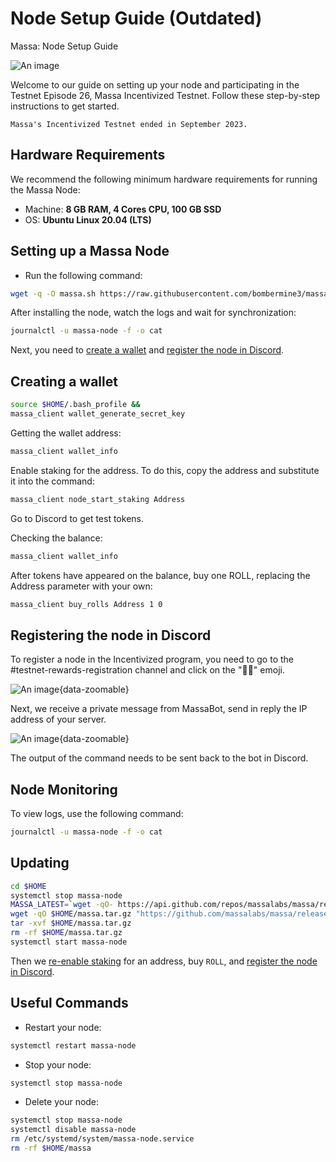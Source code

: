 # Node Setup Guide (Outdated)

Massa: Node Setup Guide

![An image](/massa-node-setup.svg)

Welcome to our guide on setting up your node and participating in the Testnet Episode 26, Massa Incentivized Testnet. Follow these step-by-step instructions to get started.

```note
Massa's Incentivized Testnet ended in September 2023.
```

## Hardware Requirements
We recommend the following minimum hardware requirements for running the Massa Node:
* Machine: **8 GB RAM, 4 Cores CPU, 100 GB SSD**
* OS: **Ubuntu Linux 20.04 (LTS)**

## Setting up a Massa Node

* Run the following command:
```bash
wget -q -O massa.sh https://raw.githubusercontent.com/bombermine3/massa/main/massa.sh && bash massa.sh install
```

After installing the node, watch the logs and wait for synchronization:
```bash
journalctl -u massa-node -f -o cat
```

Next, you need to [create a wallet](https://hub.denodes.xyz/massa/node-setup-guide#creating-a-wallet) and [register the node in Discord](https://hub.denodes.xyz/massa/the-node-guide#registering-the-node-in-discord).

## Creating a wallet
```bash
source $HOME/.bash_profile &&
massa_client wallet_generate_secret_key
```

Getting the wallet address:
```bash
massa_client wallet_info
```

Enable staking for the address. To do this, copy the address and substitute it into the command:
```bash
massa_client node_start_staking Address
```

Go to Discord to get test tokens.

Checking the balance:
```bash
massa_client wallet_info
```

After tokens have appeared on the balance, buy one ROLL, replacing the Address parameter with your own:
```bash
massa_client buy_rolls Address 1 0
```

## Registering the node in Discord
To register a node in the Incentivized program, you need to go to the #testnet-rewards-registration channel and click on the "👍🏻" emoji. 

![An image](/massa-node-setup-discord.webp){data-zoomable}

Next, we receive a private message from MassaBot, send in reply the IP address of your server. 

![An image](/massa-node-setup-discord-another.webp){data-zoomable}

The output of the command needs to be sent back to the bot in Discord.

## Node Monitoring
To view logs, use the following command:
```bash
journalctl -u massa-node -f -o cat
```

## Updating
```bash
cd $HOME
systemctl stop massa-node
MASSA_LATEST=`wget -qO- https://api.github.com/repos/massalabs/massa/releases/latest | jq -r ".tag_name"`
wget -qO $HOME/massa.tar.gz "https://github.com/massalabs/massa/releases/download/${MASSA_LATEST}/massa_${MASSA_LATEST}_release_linux.tar.gz"
tar -xvf $HOME/massa.tar.gz
rm -rf $HOME/massa.tar.gz
systemctl start massa-node
```

Then we [re-enable staking](https://hub.denodes.xyz/massa/node-setup-guide#creating-a-wallet) for an address, buy `ROLL`, and [register the node in Discord](https://hub.denodes.xyz/massa/node-setup-guide#registering-the-node-in-discord).

## Useful Commands
* Restart your node: 
```bash
systemctl restart massa-node
```
* Stop your node:
```bash
systemctl stop massa-node
```

* Delete your node:
```bash
systemctl stop massa-node
systemctl disable massa-node
rm /etc/systemd/system/massa-node.service
rm -rf $HOME/massa
```




